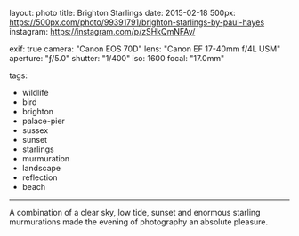 layout: photo
title: Brighton Starlings
date: 2015-02-18
500px: https://500px.com/photo/99391791/brighton-starlings-by-paul-hayes
instagram: https://instagram.com/p/zSHkQmNFAy/

exif: true
camera: "Canon EOS 70D"
lens: "Canon EF 17-40mm f/4L USM"
aperture: "ƒ/5.0"
shutter: "1/400"
iso: 1600
focal: "17.0mm"

tags:
  - wildlife
  - bird
  - brighton
  - palace-pier
  - sussex
  - sunset
  - starlings
  - murmuration
  - landscape
  - reflection
  - beach
---

A combination of a clear sky, low tide, sunset and enormous starling murmurations made the evening of photography an absolute pleasure.
